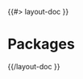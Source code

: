 <!--
/**
 * @name            Packages
 * @namespace       doc.js
 * @type            Markdown
 * @platform        md
 * @status          stable
 * @menu            Documentation / JS - Node           /doc/js/packages
 *
 * @since           2.0.0
 * @author    Olivier Bossel <olivier.bossel@gmail.com> (https://olivierbossel.com)
 */
-->

{{#> layout-doc }}

# Packages

{{/layout-doc }}
